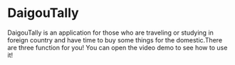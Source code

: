 # DaigouTally
 DaigouTally is an application for those who are traveling or studying in foreign country and have time to buy some things for the domestic.There are three function for you!
 You can open the video demo to see how to use it!
